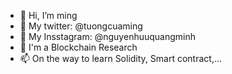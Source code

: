 - 👋 Hi, I’m ming
- 👀 My twitter: @tuongcuaming
- 🌱 My Insstagram: @nguyenhuuquangminh
- 💞️ I'm a Blockchain Research
- 📫 On the way to learn Solidity, Smart contract,...

<!---
tuongcuaming/tuongcuaming is a ✨ special ✨ repository because its `README.md` (this file) appears on your GitHub profile.
You can click the Preview link to take a look at your changes.
--->
